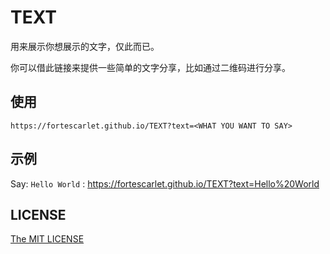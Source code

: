 # TEXT
用来展示你想展示的文字，仅此而已。

你可以借此链接来提供一些简单的文字分享，比如通过二维码进行分享。

## 使用
```
https://fortescarlet.github.io/TEXT?text=<WHAT YOU WANT TO SAY>
```

## 示例

Say: `Hello World` : <https://fortescarlet.github.io/TEXT?text=Hello%20World>


## LICENSE
[The MIT LICENSE](LICENSE)